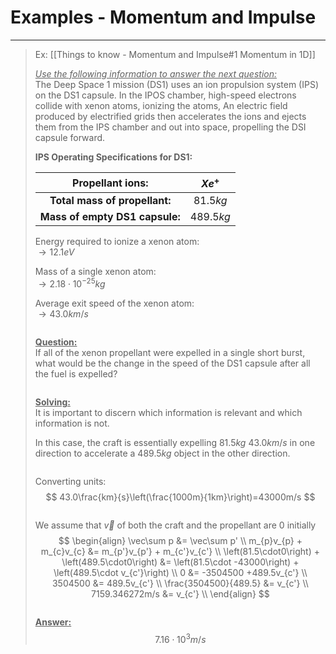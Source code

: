 # Examples - Momentum and Impulse
***
> Ex: [[Things to know - Momentum and Impulse#1 Momentum in 1D]]
> 
> <u>*Use the following information to answer the next question:*</u>\
> The Deep Space 1 mission (DS1) uses an ion propulsion system (IPS) on the DS1 capsule. In the IPOS chamber, high-speed electrons collide with xenon atoms, ionizing the atoms, An electric field produced by electrified grids then accelerates the ions and ejects them from the IPS chamber and out into space, propelling the DSI capsule forward.
> 
> <strong>IPS Operating Specifications for DS1:</strong>
> 
> |      **Propellant ions:**      |  $Xe^+$   |
> |:------------------------------:|:---------:|
> | **Total mass of propellant:**  | $81.5kg$  |
> | **Mass of empty DS1 capsule:** | $489.5kg$ |
> 
> Energy required to ionize a xenon atom:\
> $\longrightarrow12.1eV$
> 
> Mass of a single xenon atom:\
> $\longrightarrow2.18\cdot10^{-25}kg$
> 
> Average exit speed of the xenon atom:\
> $\longrightarrow43.0km/s$
> 
> <pre></pre>
> <u>**Question:**</u>\
> If all of the xenon propellant were expelled in a single short burst, what would be the change in the speed of the DS1 capsule after all the fuel is expelled?
> 
> <pre></pre>
> <u>**Solving:**</u>\
> It is important to discern which information is relevant and which information is not.
> 
> In this case, the craft is essentially expelling $81.5kg$ $43.0km/s$ in one direction to accelerate a $489.5kg$ object in the other direction.
> 
> <pre></pre>
> Converting units:
> $$
> 43.0\frac{km}{s}\left(\frac{1000m}{1km}\right)=43000m/s
> $$
> 
> <pre></pre>
> We assume that $\vec v$ of both the craft and the propellant are 0 initially
> $$
> \begin{align}
> \vec\sum p &= \vec\sum p' \\
> m_{p}v_{p} + m_{c}v_{c} &= m_{p'}v_{p'} + m_{c'}v_{c'} \\
> \left(81.5\cdot0\right) + \left(489.5\cdot0\right) &= \left(81.5\cdot -43000\right) + \left(489.5\cdot v_{c'}\right) \\
> 0 &= -3504500 +489.5v_{c'} \\
> 3504500 &= 489.5v_{c'} \\
> \frac{3504500}{489.5} &= v_{c'} \\
> 7159.346272m/s &= v_{c'} \\
> \end{align}
> $$
> 
> <pre></pre>
> <u>**Answer:**</u>
> $$
> 7.16\cdot 10^{3}m/s
> $$


